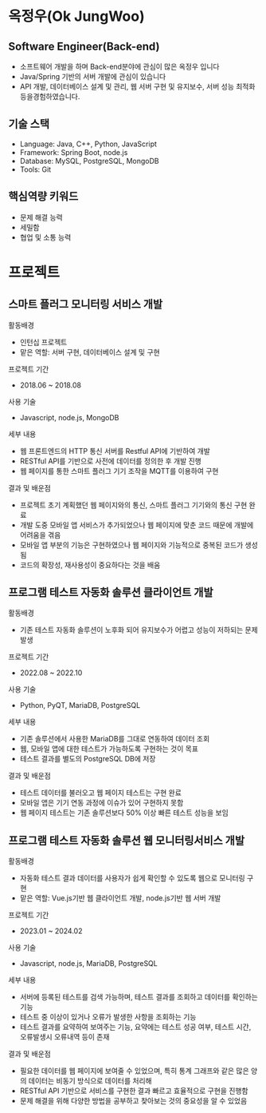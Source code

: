 # 옥정우(Ok JungWoo)

## Software Engineer(Back-end)
- 소프트웨어 개발을 하며 Back-end분야에 관심이 많은 옥정우 입니다
- Java/Spring 기반의 서버 개발에 관심이 있습니다
- API 개발, 데이터베이스 설계 및 관리, 웹 서버 구현 및 유지보수, 서버 성능 최적화 등을경험하였습니다. 

## 기술 스택
- Language: Java, C++, Python, JavaScript
- Framework: Spring Boot, node.js
- Database: MySQL, PostgreSQL, MongoDB
- Tools: Git

## 핵심역량 키워드
 - 문제 해결 능력
 - 세밀함
 - 협업 및 소통 능력

# 프로젝트

## 스마트 플러그 모니터링 서비스 개발
활동배경
 - 인턴십 프로젝트
 - 맡은 역할: 서버 구현, 데이터베이스 설계 및 구현

프로젝트 기간
 - 2018.06 ~ 2018.08
   
사용 기술
 - Javascript, node.js, MongoDB
   
세부 내용
 - 웹 프론트엔드의 HTTP 통신 서버를 Restful API에 기반하여 개발
 - RESTful API를 기반으로 사전에 데이터를 정의한 후 개발 진행
 - 웹 페이지를 통한 스마트 플러그 기기 조작을 MQTT를 이용하여 구현
   
결과 및 배운점
 - 프로젝트 초기 계획했던 웹 페이지와의 통신, 스마트 플러그 기기와의 통신 구현 완료
 - 개발 도중 모바일 앱 서비스가 추가되었으나 웹 페이지에 맞춘 코드 때문에 개발에 어려움을 겪음
 - 모바일 앱 부분의 기능은 구현하였으나 웹 페이지와 기능적으로 중복된 코드가 생성됨
 - 코드의 확장성, 재사용성이 중요하다는 것을 배움


## 프로그램 테스트 자동화 솔루션 클라이언트 개발
활동배경
 - 기존 테스트 자동화 솔루션이 노후화 되어 유지보수가 어렵고 성능이 저하되는 문제 발생  

프로젝트 기간
 - 2022.08 ~ 2022.10
   
사용 기술
 - Python, PyQT, MariaDB, PostgreSQL
   
세부 내용
 - 기존 솔루션에서 사용한 MariaDB를 그대로 연동하여 데이터 조회
 - 웹, 모바일 앱에 대한 테스트가 가능하도록 구현하는 것이 목표
 - 테스트 결과를 별도의 PostgreSQL DB에 저장
   
결과 및 배운점
 - 테스트 데이터를 불러오고 웹 페이지 테스트는 구현 완료
 - 모바일 앱은 기기 연동 과정에 이슈가 있어 구현하지 못함
 - 웹 페이지 테스트는 기존 솔루션보다 50% 이상 빠른 테스트 성능을 보임


## 프로그램 테스트 자동화 솔루션 웹 모니터링서비스 개발
활동배경
 - 자동화 테스트 결과 데이터를 사용자가 쉽게 확인할 수 있도록 웹으로 모니터링 구현  
 - 맡은 역할: Vue.js기반 웹 클라이언트 개발, node.js기반 웹 서버 개발

프로젝트 기간
 - 2023.01 ~ 2024.02
   
사용 기술
 - Javascript, node.js, MariaDB, PostgreSQL
   
세부 내용
 - 서버에 등록된 테스트를 검색 가능하며, 테스트 결과를 조회하고 데이터를 확인하는 기능
 - 테스트 중 이상이 있거나 오류가 발생한 사항을 조회하는 기능
 - 테스트 결과를 요약하여 보여주는 기능, 요약에는 테스트 성공 여부, 테스트 시간, 오류발생시 오류내역 등이 존재
   
결과 및 배운점
 - 필요한 데이터를 웹 페이지에 보여줄 수 있었으며, 특히 통계 그래프와 같은 많은 양의 데이터는 비동기 방식으로 데이터를 처리해  
 - RESTful API 기반으로 서비스를 구현한 결과 빠르고 효율적으로 구현을 진행함
 - 문제 해결을 위해 다양한 방법을 공부하고 찾아보는 것의 중요성을 알 수 있었음
